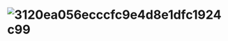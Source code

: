 # ![3120ea056ecccfc9e4d8e1dfc1924c99](https://github.com/user-attachments/assets/8d144301-76f8-4be4-ad0f-37fe86792119)
